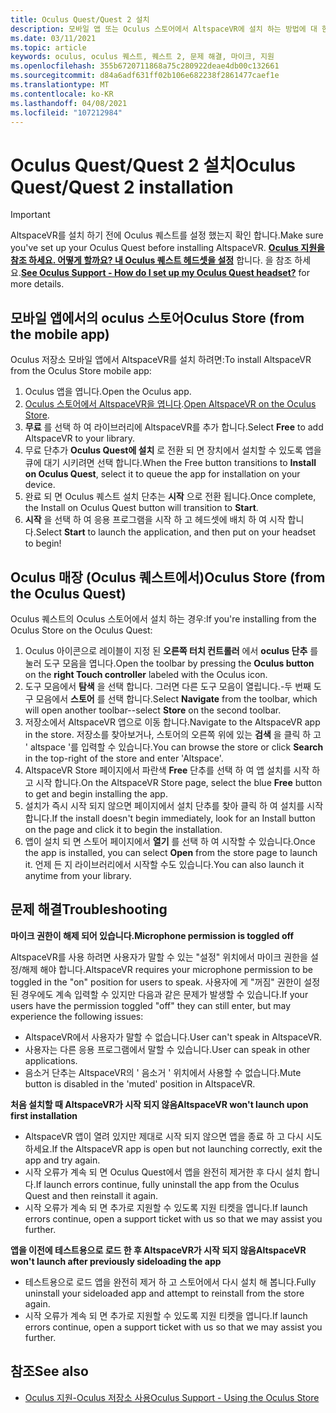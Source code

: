 ```yaml
---
title: Oculus Quest/Quest 2 설치
description: 모바일 앱 또는 Oculus 스토어에서 AltspaceVR에 설치 하는 방법에 대 한 단계별 지침을 확인 하세요.
ms.date: 03/11/2021
ms.topic: article
keywords: oculus, oculus 퀘스트, 퀘스트 2, 문제 해결, 마이크, 지원
ms.openlocfilehash: 355b6720711868a75c280922deae4db00c132661
ms.sourcegitcommit: d84a6adf631ff02b106e682238f2861477caef1e
ms.translationtype: MT
ms.contentlocale: ko-KR
ms.lasthandoff: 04/08/2021
ms.locfileid: "107212984"
---
```

# <a name="oculus-questquest-2-installation"></a><span data-ttu-id="4e396-104">Oculus Quest/Quest 2 설치</span><span class="sxs-lookup"><span data-stu-id="4e396-104">Oculus Quest/Quest 2 installation</span></span>

> [!IMPORTANT]
> <span data-ttu-id="4e396-105">AltspaceVR를 설치 하기 전에 Oculus 퀘스트를 설정 했는지 확인 합니다.</span><span class="sxs-lookup"><span data-stu-id="4e396-105">Make sure you've set up your Oculus Quest before installing AltspaceVR.</span></span> <span data-ttu-id="4e396-106">**[Oculus 지원을 참조 하세요. 어떻게 할까요? 내 Oculus 퀘스트 헤드셋을 설정](https://support.oculus.com/855551644803876/#faq_525406631321134)** 합니다. 을 참조 하세요.</span><span class="sxs-lookup"><span data-stu-id="4e396-106">**[See Oculus Support - How do I set up my Oculus Quest headset?](https://support.oculus.com/855551644803876/#faq_525406631321134)** for more details.</span></span>

## <a name="oculus-store-from-the-mobile-app"></a><span data-ttu-id="4e396-107">모바일 앱에서의 oculus 스토어</span><span class="sxs-lookup"><span data-stu-id="4e396-107">Oculus Store (from the mobile app)</span></span>

<span data-ttu-id="4e396-108">Oculus 저장소 모바일 앱에서 AltspaceVR를 설치 하려면:</span><span class="sxs-lookup"><span data-stu-id="4e396-108">To install AltspaceVR from the Oculus Store mobile app:</span></span>

1. <span data-ttu-id="4e396-109">Oculus 앱을 엽니다.</span><span class="sxs-lookup"><span data-stu-id="4e396-109">Open the Oculus app.</span></span>
2. <span data-ttu-id="4e396-110">[Oculus 스토어에서 AltspaceVR을 엽니다](https://www.oculus.com/experiences/quest/2133027990157329/).</span><span class="sxs-lookup"><span data-stu-id="4e396-110">[Open AltspaceVR on the Oculus Store](https://www.oculus.com/experiences/quest/2133027990157329/).</span></span>
3. <span data-ttu-id="4e396-111">**무료** 를 선택 하 여 라이브러리에 AltspaceVR를 추가 합니다.</span><span class="sxs-lookup"><span data-stu-id="4e396-111">Select **Free** to add AltspaceVR to your library.</span></span> 
4. <span data-ttu-id="4e396-112">무료 단추가 **Oculus Quest에 설치** 로 전환 되 면 장치에서 설치할 수 있도록 앱을 큐에 대기 시키려면 선택 합니다.</span><span class="sxs-lookup"><span data-stu-id="4e396-112">When the Free button transitions to **Install on Oculus Quest**, select it to queue the app for installation on your device.</span></span>
5. <span data-ttu-id="4e396-113">완료 되 면 Oculus 퀘스트 설치 단추는 **시작** 으로 전환 됩니다.</span><span class="sxs-lookup"><span data-stu-id="4e396-113">Once complete, the Install on Oculus Quest button will transition to **Start**.</span></span> 
6. <span data-ttu-id="4e396-114">**시작** 을 선택 하 여 응용 프로그램을 시작 하 고 헤드셋에 배치 하 여 시작 합니다.</span><span class="sxs-lookup"><span data-stu-id="4e396-114">Select **Start** to launch the application, and then put on your headset to begin!</span></span>

## <a name="oculus-store-from-the-oculus-quest"></a><span data-ttu-id="4e396-115">Oculus 매장 (Oculus 퀘스트에서)</span><span class="sxs-lookup"><span data-stu-id="4e396-115">Oculus Store (from the Oculus Quest)</span></span>

<span data-ttu-id="4e396-116">Oculus 퀘스트의 Oculus 스토어에서 설치 하는 경우:</span><span class="sxs-lookup"><span data-stu-id="4e396-116">If you're installing from the Oculus Store on the Oculus Quest:</span></span>

1. <span data-ttu-id="4e396-117">Oculus 아이콘으로 레이블이 지정 된 **오른쪽 터치 컨트롤러** 에서 **oculus 단추** 를 눌러 도구 모음을 엽니다.</span><span class="sxs-lookup"><span data-stu-id="4e396-117">Open the toolbar by pressing the **Oculus button** on the **right Touch controller** labeled with the Oculus icon.</span></span>
2. <span data-ttu-id="4e396-118">도구 모음에서 **탐색** 을 선택 합니다. 그러면 다른 도구 모음이 열립니다.-두 번째 도구 모음에서 **스토어** 를 선택 합니다.</span><span class="sxs-lookup"><span data-stu-id="4e396-118">Select **Navigate** from the toolbar, which will open another toolbar--select **Store** on the second toolbar.</span></span>
3. <span data-ttu-id="4e396-119">저장소에서 AltspaceVR 앱으로 이동 합니다.</span><span class="sxs-lookup"><span data-stu-id="4e396-119">Navigate to the AltspaceVR app in the store.</span></span> <span data-ttu-id="4e396-120">저장소를 찾아보거나, 스토어의 오른쪽 위에 있는 **검색** 을 클릭 하 고 ' altspace '를 입력할 수 있습니다.</span><span class="sxs-lookup"><span data-stu-id="4e396-120">You can browse the store or click **Search** in the top-right of the store and enter 'Altspace'.</span></span>
4. <span data-ttu-id="4e396-121">AltspaceVR Store 페이지에서 파란색 **Free** 단추를 선택 하 여 앱 설치를 시작 하 고 시작 합니다.</span><span class="sxs-lookup"><span data-stu-id="4e396-121">On the AltspaceVR Store page, select the blue **Free** button to get and begin installing the app.</span></span>
5. <span data-ttu-id="4e396-122">설치가 즉시 시작 되지 않으면 페이지에서 설치 단추를 찾아 클릭 하 여 설치를 시작 합니다.</span><span class="sxs-lookup"><span data-stu-id="4e396-122">If the install doesn't begin immediately, look for an Install button on the page and click it to begin the installation.</span></span>
6. <span data-ttu-id="4e396-123">앱이 설치 되 면 스토어 페이지에서 **열기** 를 선택 하 여 시작할 수 있습니다.</span><span class="sxs-lookup"><span data-stu-id="4e396-123">Once the app is installed, you can select **Open** from the store page to launch it.</span></span> <span data-ttu-id="4e396-124">언제 든 지 라이브러리에서 시작할 수도 있습니다.</span><span class="sxs-lookup"><span data-stu-id="4e396-124">You can also launch it anytime from your library.</span></span>

## <a name="troubleshooting"></a><span data-ttu-id="4e396-125">문제 해결</span><span class="sxs-lookup"><span data-stu-id="4e396-125">Troubleshooting</span></span>

<span data-ttu-id="4e396-126">**마이크 권한이 해제 되어 있습니다.**</span><span class="sxs-lookup"><span data-stu-id="4e396-126">**Microphone permission is toggled off**</span></span>

<span data-ttu-id="4e396-127">AltspaceVR를 사용 하려면 사용자가 말할 수 있는 "설정" 위치에서 마이크 권한을 설정/해제 해야 합니다.</span><span class="sxs-lookup"><span data-stu-id="4e396-127">AltspaceVR requires your microphone permission to be toggled in the "on" position for users to speak.</span></span>  <span data-ttu-id="4e396-128">사용자에 게 "꺼짐" 권한이 설정 된 경우에도 계속 입력할 수 있지만 다음과 같은 문제가 발생할 수 있습니다.</span><span class="sxs-lookup"><span data-stu-id="4e396-128">If your users have the permission toggled "off" they can still enter, but may experience the following issues:</span></span>

<!-- Missing image -->
<!-- oculus-permissions-denymicrophone.png -->
    
* <span data-ttu-id="4e396-129">AltspaceVR에서 사용자가 말할 수 없습니다.</span><span class="sxs-lookup"><span data-stu-id="4e396-129">User can't speak in AltspaceVR.</span></span>
* <span data-ttu-id="4e396-130">사용자는 다른 응용 프로그램에서 말할 수 있습니다.</span><span class="sxs-lookup"><span data-stu-id="4e396-130">User can speak in other applications.</span></span>
* <span data-ttu-id="4e396-131">음소거 단추는 AltspaceVR의 ' 음소거 ' 위치에서 사용할 수 없습니다.</span><span class="sxs-lookup"><span data-stu-id="4e396-131">Mute button is disabled in the 'muted' position in AltspaceVR.</span></span>

<span data-ttu-id="4e396-132">**처음 설치할 때 AltspaceVR가 시작 되지 않음**</span><span class="sxs-lookup"><span data-stu-id="4e396-132">**AltspaceVR won't launch upon first installation**</span></span>

* <span data-ttu-id="4e396-133">AltspaceVR 앱이 열려 있지만 제대로 시작 되지 않으면 앱을 종료 하 고 다시 시도 하세요.</span><span class="sxs-lookup"><span data-stu-id="4e396-133">If the AltspaceVR app is open but not launching correctly, exit the app and try again.</span></span>
* <span data-ttu-id="4e396-134">시작 오류가 계속 되 면 Oculus Quest에서 앱을 완전히 제거한 후 다시 설치 합니다.</span><span class="sxs-lookup"><span data-stu-id="4e396-134">If launch errors continue, fully uninstall the app from the Oculus Quest and then reinstall it again.</span></span>
* <span data-ttu-id="4e396-135">시작 오류가 계속 되 면 추가로 지원할 수 있도록 지원 티켓을 엽니다.</span><span class="sxs-lookup"><span data-stu-id="4e396-135">If launch errors continue, open a support ticket with us so that we may assist you further.</span></span>

<span data-ttu-id="4e396-136">**앱을 이전에 테스트용으로 로드 한 후 AltspaceVR가 시작 되지 않음**</span><span class="sxs-lookup"><span data-stu-id="4e396-136">**AltspaceVR won't launch after previously sideloading the app**</span></span>

* <span data-ttu-id="4e396-137">테스트용으로 로드 앱을 완전히 제거 하 고 스토어에서 다시 설치 해 봅니다.</span><span class="sxs-lookup"><span data-stu-id="4e396-137">Fully uninstall your sideloaded app and attempt to reinstall from the store again.</span></span>
* <span data-ttu-id="4e396-138">시작 오류가 계속 되 면 추가로 지원할 수 있도록 지원 티켓을 엽니다.</span><span class="sxs-lookup"><span data-stu-id="4e396-138">If launch errors continue, open a support ticket with us so that we may assist you further.</span></span>

## <a name="see-also"></a><span data-ttu-id="4e396-139">참조</span><span class="sxs-lookup"><span data-stu-id="4e396-139">See also</span></span>

* [<span data-ttu-id="4e396-140">Oculus 지원-Oculus 저장소 사용</span><span class="sxs-lookup"><span data-stu-id="4e396-140">Oculus Support - Using the Oculus Store</span></span>](https://support.oculus.com/414963819268125/)